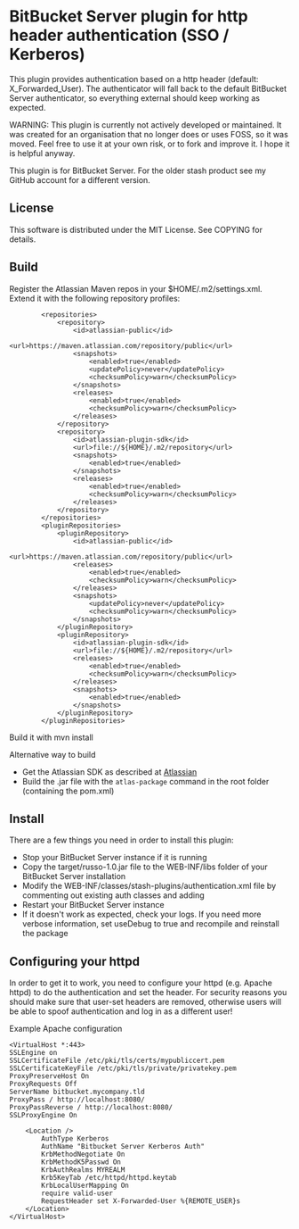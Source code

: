 # BitBucket Server plugin for http header authentication (SSO / Kerberos)

This plugin provides authentication based on a http header  (default: X_Forwarded_User). 
The authenticator will fall back to the default BitBucket Server authenticator, so everything external should keep working as expected. 

WARNING: This plugin is currently not actively developed or maintained. 
It was created for an organisation that no longer does or uses FOSS, so it was moved. 
Feel free to use it at your own risk, or to fork and improve it. 
I hope it is helpful anyway.

This plugin is for BitBucket Server. For the older stash product see my GitHub account for a different version.

## License 

This software is distributed under the MIT License. See COPYING for details. 

## Build

Register the Atlassian Maven repos in your $HOME/.m2/settings.xml. Extend it with the following repository profiles:

			<repositories>
				<repository>
					<id>atlassian-public</id>
					<url>https://maven.atlassian.com/repository/public</url>
					<snapshots>
						<enabled>true</enabled>
						<updatePolicy>never</updatePolicy>
						<checksumPolicy>warn</checksumPolicy>
					</snapshots>
					<releases>
						<enabled>true</enabled>
						<checksumPolicy>warn</checksumPolicy>
					</releases>
				</repository>
				<repository>
					<id>atlassian-plugin-sdk</id>
					<url>file://${HOME}/.m2/repository</url>
					<snapshots>
						<enabled>true</enabled>
					</snapshots>
					<releases>
						<enabled>true</enabled>
						<checksumPolicy>warn</checksumPolicy>
					</releases>
				</repository>
			</repositories>
			<pluginRepositories>
				<pluginRepository>
					<id>atlassian-public</id>
					<url>https://maven.atlassian.com/repository/public</url>
					<releases>
						<enabled>true</enabled>
						<checksumPolicy>warn</checksumPolicy>
					</releases>
					<snapshots>
						<updatePolicy>never</updatePolicy>
						<checksumPolicy>warn</checksumPolicy>
					</snapshots>
				</pluginRepository>
				<pluginRepository>
					<id>atlassian-plugin-sdk</id>
					<url>file://${HOME}/.m2/repository</url>
					<releases>
						<enabled>true</enabled>
						<checksumPolicy>warn</checksumPolicy>
					</releases>
					<snapshots>
						<enabled>true</enabled>
					</snapshots>
				</pluginRepository>
			</pluginRepositories>

Build it with mvn install


Alternative way to build
* Get the Atlassian SDK as described at [Atlassian](https://developer.atlassian.com/display/DOCS/Set+up+the+Atlassian+Plugin+SDK+and+Build+a+Project)
* Build the .jar file with the `atlas-package` command in the root folder (containing the pom.xml) 



## Install
There are a few things you need in order to install this plugin:

* Stop your BitBucket Server instance if it is running
* Copy the target/russo-1.0.jar file to the WEB-INF/libs folder of your BitBucket Server installation
* Modify the WEB-INF/classes/stash-plugins/authentication.xml file by commenting out existing auth classes and adding <authenticator class="ch.fuchsnet.spring.RussoBitBucketAuthenticationHandler"/>
* Restart your BitBucket Server instance
* If it doesn't work as expected, check your logs. If you need more verbose information, set useDebug to true and recompile and reinstall the package

## Configuring your httpd

In order to get it to work, you need to configure your httpd (e.g. Apache httpd) to do the authentication and set the header. 
For security reasons you should make sure that user-set headers are removed, otherwise users will be able to spoof authentication
and log in as a different user! 

Example Apache configuration

```
<VirtualHost *:443>
SSLEngine on
SSLCertificateFile /etc/pki/tls/certs/mypubliccert.pem
SSLCertificateKeyFile /etc/pki/tls/private/privatekey.pem
ProxyPreserveHost On
ProxyRequests Off
ServerName bitbucket.mycompany.tld
ProxyPass / http://localhost:8080/
ProxyPassReverse / http://localhost:8080/
SSLProxyEngine On

    <Location />
        AuthType Kerberos
        AuthName "Bitbucket Server Kerberos Auth"
        KrbMethodNegotiate On
        KrbMethodK5Passwd On
        KrbAuthRealms MYREALM
        Krb5KeyTab /etc/httpd/httpd.keytab
        KrbLocalUserMapping On
        require valid-user
        RequestHeader set X-Forwarded-User %{REMOTE_USER}s
    </Location>
</VirtualHost>

```
